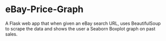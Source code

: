 # eBay-Price-Graph
A Flask web app that when given an eBay search URL, uses BeautifulSoup to scrape the data and shows the user a Seaborn Boxplot graph on past sales.
